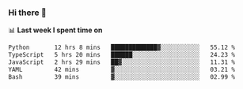 ### Hi there 👋

<!--
**DBvc/DBvc** is a ✨ _special_ ✨ repository because its `README.md` (this file) appears on your GitHub profile.

Here are some ideas to get you started:

- 🔭 I’m currently working on ...
- 🌱 I’m currently learning ...
- 👯 I’m looking to collaborate on ...
- 🤔 I’m looking for help with ...
- 💬 Ask me about ...
- 📫 How to reach me: ...
- 😄 Pronouns: ...
- ⚡ Fun fact: ...
-->

📊 **Last week I spent time on**
<!--START_SECTION:waka-->

```txt
Python       12 hrs 8 mins   █████████████▓░░░░░░░░░░░   55.12 %
TypeScript   5 hrs 20 mins   ██████░░░░░░░░░░░░░░░░░░░   24.23 %
JavaScript   2 hrs 29 mins   ██▓░░░░░░░░░░░░░░░░░░░░░░   11.31 %
YAML         42 mins         ▓░░░░░░░░░░░░░░░░░░░░░░░░   03.21 %
Bash         39 mins         ▓░░░░░░░░░░░░░░░░░░░░░░░░   02.99 %
```

<!--END_SECTION:waka-->
